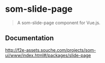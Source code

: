 # som-slide-page
> A som-slide-page component for Vue.js.

## Documentation
http://f2e-assets.souche.com/projects/som-ui/www/index.html#/packages/slide-page
